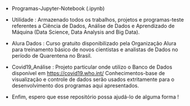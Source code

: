- Programas-Jupyter-Notebook (.ipynb)

- Utilidade : Armazenado todos os trabalhos, projetos e programas-teste referentes a Ciência de Dados, Análise de Dados e Aprendizado de Máquina (Data Science, Data Analysis and Big Data).

- Alura Dados : Curso gratuito disponibilizado pela Organização Alura para treinamento básico de novos cientistas e analistas de Dados no período de Quarentena no Brasil.

- Covid19_Análise : Projeto particular onde utilizo o Banco de Dados disponível em https://covid19.who.int/
  Conhecimentos-base de visualização e controle de dados serão usados extritamente para o desenvolvimento dos programas aqui apresentados. 
- Enfim, espero que esse repositório possa ajudá-lo de alguma forma !
